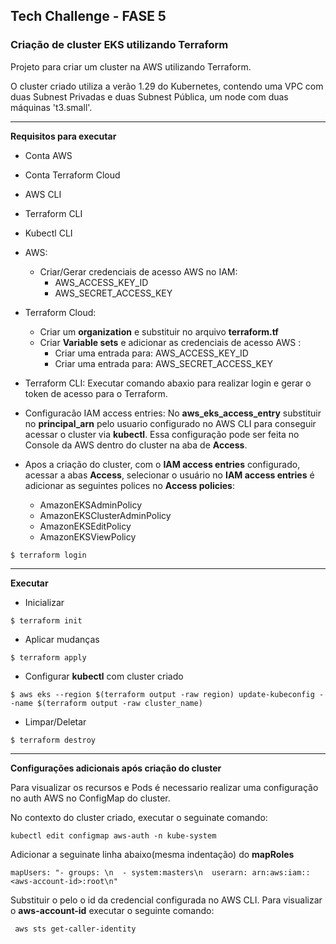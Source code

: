 ## Tech Challenge - FASE 5

### Criação de cluster EKS utilizando Terraform

Projeto para criar um cluster na AWS utilizando Terraform.

O cluster criado utiliza a verão 1.29 do Kubernetes, contendo uma VPC com duas Subnest Privadas e duas Subnest Pública, um node com duas máquinas 't3.small'.

------------

**Requisitos para executar**

- Conta AWS
- Conta Terraform Cloud
- AWS CLI
- Terraform CLI
- Kubectl CLI

- AWS:
    - Criar/Gerar credenciais de acesso AWS no IAM:
        - AWS_ACCESS_KEY_ID
        - AWS_SECRET_ACCESS_KEY
        


- Terraform Cloud:
    - Criar um **organization** e substituir no  arquivo **terraform.tf**
    - Criar **Variable sets** e adicionar as credenciais de acesso AWS :
        - Criar uma entrada para: AWS_ACCESS_KEY_ID
        - Criar uma entrada para: AWS_SECRET_ACCESS_KEY

- Terraform CLI: Executar comando abaxio para realizar login e gerar o token de acesso para o Terraform.

- Configuracão IAM access entries: No **aws_eks_access_entry** substituir no **principal_arn** pelo usuario configurado no AWS CLI para conseguir acessar o cluster via **kubectl**. Essa configuração pode ser feita no Console da AWS dentro do cluster na aba de **Access**.

- Apos a criação do cluster, com o **IAM access entries** configurado, acessar a abas **Access**, selecionar o usuário no **IAM access entries** é adicionar as seguintes polices no **Access policies**:
    - AmazonEKSAdminPolicy
    - AmazonEKSClusterAdminPolicy	
    - AmazonEKSEditPolicy	
    - AmazonEKSViewPolicy


```
$ terraform login
```
------------

**Executar**

- Inicializar
```
$ terraform init
```
- Aplicar mudanças
```
$ terraform apply
```
- Configurar **kubectl** com cluster criado 
```
$ aws eks --region $(terraform output -raw region) update-kubeconfig --name $(terraform output -raw cluster_name)
```

- Limpar/Deletar
```
$ terraform destroy
```

------------

**Configurações adicionais após criação do cluster**

Para visualizar os recursos e Pods é necessario realizar uma configuração no auth AWS no ConfigMap do cluster.

No contexto do cluster criado, executar o seguinate comando: 
```
kubectl edit configmap aws-auth -n kube-system
```
 Adicionar a seguinate linha abaixo(mesma indentação) do **mapRoles**
 ```
 mapUsers: "- groups: \n  - system:masters\n  userarn: arn:aws:iam::<aws-account-id>:root\n"
 ```
 Substituir o **<aws-account-id>** pelo o id da credencial configurada no AWS CLI.
 Para visualizar o **aws-account-id** executar o seguinte comando:
```
 aws sts get-caller-identity
```
 







